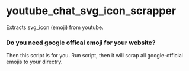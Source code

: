 # youtube_chat_svg_icon_scrapper
Extracts svg_icon (emoji) from youtube.<br/>
<h3>Do you need google offical emoji for your website?</h3>
<p>
Then this script is for you. Run script, then it will scrap all google-official emojis to your directry.</p>
